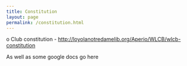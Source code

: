 ```yaml
---
title: Constitution
layout: page
permalink: /constitution.html
---
```

 o Club constitution - http://loyolanotredamelib.org/Aperio/WLCB/wlcb-constitution 

 As well as some google docs go here